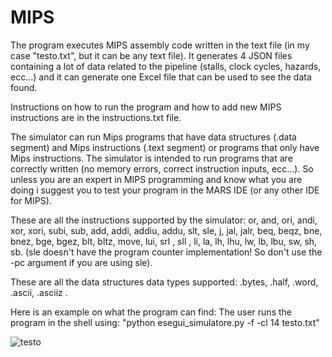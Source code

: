 # MIPS

The program executes MIPS assembly code written in the text file (in my case "testo.txt", but it can be any text file). It generates 4 JSON files containing a lot of data related to the pipeline (stalls, clock cycles, hazards, ecc...) and 
it can generate one Excel file that can be used to see the data found. 

Instructions on how to run the program and how to add new MIPS instructions are in the instructions.txt file.

The simulator can run Mips programs that have data structures (.data segment) and Mips instructions (.text segment) or programs that only have Mips instructions. 
The simulator is intended to run programs that are correctly written (no memory errors, correct instruction inputs, ecc...). So unless you are an expert in MIPS programming and know what you are doing i suggest you to test your program in the MARS IDE (or any other IDE for MIPS).  

These are all the instructions supported by the simulator: or, and, ori, andi, xor, xori, subi, sub, add, addi, addiu, addu, slt, sle, j, jal, jalr, beq, beqz, bne, bnez, bge, bgez, blt, bltz, move, lui, srl , sll , li, la, lh, lhu, lw, lb, lbu, sw, sh, sb. (sle doesn't have the program counter implementation! So don't use the -pc argument if you are using sle).

These are all the data structures data types supported: .bytes, .half, .word, .ascii, .asciiz .

Here is an example on what the program can find:
The user runs the program in the shell using: "python esegui_simulatore.py -f -cl 14 testo.txt"

![testo](https://github.com/Maxitoth/MIPS/assets/105019914/caeb8154-20a1-4b13-8634-55c20d7abc23|width=10|heigth=10)

